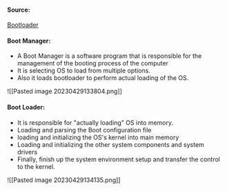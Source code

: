 #### Source:
[Bootloader](https://www.geeksforgeeks.org/bootmanager-and-bootloader-in-operating-systems/)

#### Boot Manager:

* A Boot Manager is a software program that is responsible for the management of the booting process of the computer
* It is selecting OS to load from multiple options.
* Also it loads bootloader to perform actual loading of the OS.

![[Pasted image 20230429133804.png]]



#### Boot Loader:

* It is responsible for "actually loading" OS into memory.
* Loading and parsing the Boot configuration file
* loading and initializing the OS's kernel into main memory
* Loading and initializing the other system components and system drivers
* Finally, finish up the system environment setup and transfer the control to the kernel.

![[Pasted image 20230429134135.png]]

